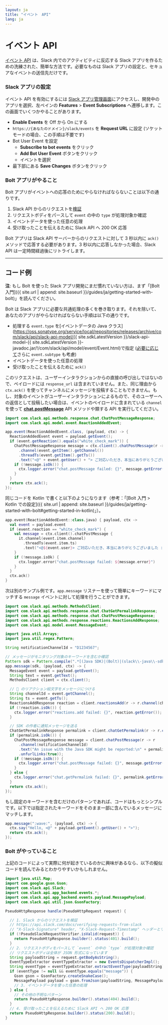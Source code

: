 ```yaml
---
layout: ja
title: "イベント　API"
lang: ja
---
```


# イベント API

[イベント API](https://api.slack.com/events-api) は、Slack 内でのアクティビティに反応する Slack アプリを作るための洗練された、簡単な方法です。必要なものは Slack アプリの設定と、セキュアなイベントの送信先だけです。

### Slack アプリの設定

イベント API を有効にするには [Slack アプリ管理画面](http://api.slack.com/apps)にアクセスし、開発中のアプリを選択、左ペインの **Features** > **Event Subscriptions** へ遷移します。この画面でいくつかやることがあります。

* **Enable Events** を Off から On にする
* `https://{あなたのドメイン}/slack/events` を **Request URL** に設定 (ソケットモードの場合、この手順は不要です)
* Bot User Event を設定
  * **Subscribe to bot events** をクリック
  * **Add Bot User Event** ボタンをクリック
  * イベントを選択
* 最下部にある **Save Changes** ボタンをクリック


### Bolt アプリがやること

Bolt アプリがイベントへの応答のためにやらなければならないことは以下の通りです。

1. Slack API からのリクエストを[検証](https://api.slack.com/docs/verifying-requests-from-slack)
1. リクエストボディをパースして `event` の中の `type` が処理対象か確認
1. イベントデータを使った任意の処理
1. 受け取ったことを伝えるために Slack API へ 200 OK 応答

Bolt アプリは Slack API サーバーからのリクエストに対して 3 秒以内に `ack()` メソッドで応答する必要があります。3 秒以内に応答しなかった場合、Slack API は一定時間経過後にリトライします。

---
## コード例

**注**: もし Bolt を使った Slack アプリ開発にまだ慣れていない方は、まず「[Bolt 入門]({{ site.url | append: site.baseurl }}/guides/ja/getting-started-with-bolt)」を読んでください。

Bolt は Slack アプリに必要な共通処理の多くを巻き取ります。それを除いて、あなたのアプリがやらなければならない手順は以下の通りです。

* 処理する `event.type` を[イベントデータの Java クラス](https://oss.sonatype.org/service/local/repositories/releases/archive/com/slack/api/slack-api-model/{{ site.sdkLatestVersion }}/slack-api-model-{{ site.sdkLatestVersion }}-javadoc.jar/!/com/slack/api/model/event/Event.html)で指定 ([必要に応じて](https://api.slack.com/events/message#message_subtypes)さらに `event.subtype` も考慮)
* イベントデータを使った任意の処理
* 受け取ったことを伝えるために `ack()`

このリクエストは、ユーザーインタラクションからの直接の呼び出しではないので、ペイロードには `response_url` は含まれていません。また、同じ理由から `ctx.ack()` を使ってチャンネルにメッセージを投稿することもできません。もし、対象のイベントがユーザーインタラクションによるもので、そのユーザーへの返信として投稿したい場合は、イベントのペイロードに含まれている `channel` を使って [**chat.postMessage**](https://api.slack.com/methods/chat.postMessage) API メソッドや類する API を実行してください。

```java
import com.slack.api.methods.response.chat.ChatPostMessageResponse;
import com.slack.api.model.event.ReactionAddedEvent;

app.event(ReactionAddedEvent.class, (payload, ctx) -> {
  ReactionAddedEvent event = payload.getEvent();
  if (event.getReaction().equals("white_check_mark")) {
    ChatPostMessageResponse message = ctx.client().chatPostMessage(r -> r
      .channel(event.getItem().getChannel())
      .threadTs(event.getItem().getTs())
      .text("<@" + event.getUser() + "> ご対応いただき、本当にありがとうございました :two_hearts:"));
    if (!message.isOk()) {
      ctx.logger.error("chat.postMessage failed: {}", message.getError());
    }
  }
  return ctx.ack();
});
```

同じコードを Kotlin で書くと以下のようになります（参考：「[Bolt 入門 > Kotlin での設定]({{ site.url | append: site.baseurl }}/guides/ja/getting-started-with-bolt#getting-started-in-kotlin)」）。

```kotlin
app.event(ReactionAddedEvent::class.java) { payload, ctx ->
  val event = payload.event
  if (event.reaction == "white_check_mark") {
    val message = ctx.client().chatPostMessage {
      it.channel(event.item.channel)
        .threadTs(event.item.ts)
        .text("<@${event.user}> ご対応いただき、本当にありがとうございました :two_hearts:")
    }
    if (!message.isOk) {
      ctx.logger.error("chat.postMessage failed: ${message.error}")
    }
  }
  ctx.ack()
}
```

次は別のサンプル例です。`app.message` リスナーを使って簡単にキーワードにマッチする `message` イベントに対して処理を行うことができます。

```java
import com.slack.api.methods.MethodsClient;
import com.slack.api.methods.response.chat.ChatGetPermalinkResponse;
import com.slack.api.methods.response.chat.ChatPostMessageResponse;
import com.slack.api.methods.response.reactions.ReactionsAddResponse;
import com.slack.api.model.event.MessageEvent;

import java.util.Arrays;
import java.util.regex.Pattern;

String notificationChannelId = "D1234567";

// メッセージがモニタリング対象のキーワードを含むか確認
Pattern sdk = Pattern.compile(".*[(Java SDK)|(Bolt)|(slack\\-java\\-sdk)].*", Pattern.CASE_INSENSITIVE);
app.message(sdk, (payload, ctx) -> {
  MessageEvent event = payload.getEvent();
  String text = event.getText();
  MethodsClient client = ctx.client();

  // 👀 のリアクション絵文字をメッセージにつける
  String channelId = event.getChannel();
  String ts = event.getTs();
  ReactionsAddResponse reaction = client.reactionsAdd(r -> r.channel(channelId).timestamp(ts).name("eyes"));
  if (!reaction.isOk()) {
    ctx.logger.error("reactions.add failed: {}", reaction.getError());
  }

  // SDK の作者に通知メッセージを送る
  ChatGetPermalinkResponse permalink = client.chatGetPermalink(r -> r.channel(channelId).messageTs(ts));
  if (permalink.isOk()) {
    ChatPostMessageResponse message = client.chatPostMessage(r -> r
      .channel(notificationChannelId)
      .text("An issue with the Java SDK might be reported:\n" + permalink.getPermalink())
      .unfurlLinks(true));
    if (!message.isOk()) {
      ctx.logger.error("chat.postMessage failed: {}", message.getError());
    }
  } else {
    ctx.logger.error("chat.getPermalink failed: {}", permalink.getError());
  }
  return ctx.ack();
});
```

もし固定のキーワードを含むだけのパターンであれば、コードはもっとシンプルです。以下では指定されたキーワードをそのまま一部に含んでいるメッセージにマッチします。

```java
app.message(":wave:", (payload, ctx) -> {
  ctx.say("Hello, <@" + payload.getEvent().getUser() + ">");
  return ctx.ack();
});
```

### Bolt がやっていること

上記のコードによって実際に何が起きているのかに興味があるなら、以下の擬似コードを読んでみるとわかりやすいかもしれません。

```java
import java.util.Map;
import com.google.gson.Gson;
import com.slack.api.Slack;
import com.slack.api.app_backend.events.*;
import com.slack.api.app_backend.events.payload.MessagePayload;
import com.slack.api.util.json.GsonFactory;

PseudoHttpResponse handle(PseudoHttpRequest request) {

  // 1. Slack からのリクエストを検証
  // https://api.slack.com/docs/verifying-requests-from-slack
  // "X-Slack-Signature" header, "X-Slack-Request-Timestamp" ヘッダーとリクエストボディを検証
  if (!PseudoSlackRequestVerifier.isValid(request)) {
    return PseudoHttpResponse.builder().status(401).build();
  }
  // 2. リクエストボディをパースして `event` の中の `type` が処理対象か確認
  // リクエストボディは全体が JSON 形式になっています
  String payloadString = request.getBodyAsString();
  EventTypeExtractor eventTypeExtractor = new EventsDispatcherImpl();
  String eventType = eventTypeExtractor.extractEventType(payloadString);
  if (eventType != null && eventType.equals("message")) {
    Gson gson = GsonFactory.createSnakeCase();
    MessagePayload payload = gson.fromJson(payloadString, MessagePayload.class);
    // 3. イベントデータを使った任意の処理
  } else {
    // その他の不明なパターン
    return PseudoHttpResponse.builder().status(404).build();
  }
  // 4. 受け取ったことを伝えるために Slack API へ 200 OK 応答
  return PseudoHttpResponse.builder().status(200).build();
}
```
